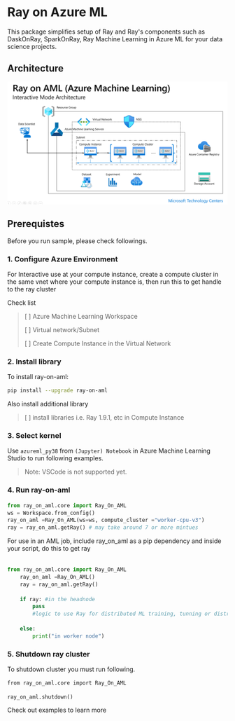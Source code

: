 # Ray on Azure ML

This package simplifies setup of Ray and Ray's components such as DaskOnRay, SparkOnRay, Ray Machine Learning in Azure ML for your data science projects.

## Architecture

![RayOnAML_Interactive_Arch](./images/RayOnAML_Interactive_Arch.png)

## Prerequistes

Before you run sample, please check followings.

### 1. Configure Azure Environment

For Interactive use at your compute instance, create a compute cluster in the same vnet where your compute instance is, then run this to get handle to the ray cluster

Check list
> [ ] Azure Machine Learning Workspace
> 
> [ ] Virtual network/Subnet
>
> [ ] Create Compute Instance in the Virtual Network

### 2. Install library

To install ray-on-aml: 
```bash
pip install --upgrade ray-on-aml
```
Also install additional library 

> [ ] install libraries i.e. Ray 1.9.1, etc in Compute Instance

### 3. Select kernel 

Use ```azureml_py38``` from ```(Jupyter) Notebook``` in Azure Machine Learning Studio to run following examples. 
> Note: VSCode is not supported yet.

### 4. Run ray-on-aml

```python
from ray_on_aml.core import Ray_On_AML
ws = Workspace.from_config()
ray_on_aml =Ray_On_AML(ws=ws, compute_cluster ="worker-cpu-v3")
ray = ray_on_aml.getRay() # may take around 7 or more mintues
```

For use in an AML job, include ray_on_aml as a pip dependency and inside your script, do this to get ray
```python

from ray_on_aml.core import Ray_On_AML
    ray_on_aml =Ray_On_AML()
    ray = ray_on_aml.getRay()

    if ray: #in the headnode
        pass
        #logic to use Ray for distributed ML training, tunning or distributed data transformation with Dask

    else:
        print("in worker node")
```
### 5. Shutdown ray cluster

To shutdown cluster you must run following.
```ptyhon
from ray_on_aml.core import Ray_On_AML

ray_on_aml.shutdown()
```

Check out examples to learn more 